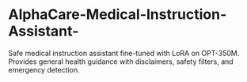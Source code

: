 # AlphaCare-Medical-Instruction-Assistant-
Safe medical instruction assistant fine-tuned with LoRA on OPT-350M. Provides general health guidance with disclaimers, safety filters, and emergency detection. 
